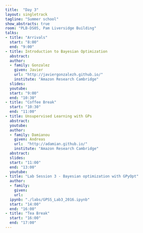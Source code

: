```yaml
---
title:  "Day 3"
layout: singletrack
tagline: "Summer school"
show_abstracts: true
room: "PLB-DS05, Pam Liversidge Building"
talks:
- title: "Arrivals"
  start: "8:00"
  end: "9:00"
- title: Introduction to Bayesian Optimization
  abstract:
  author:
  - family: Gonzalez
    given: Javier
    url: "http://javiergonzalezh.github.io/"
    institute: "Amazon Research Cambridge"
  slides: 
  youtube: 
  start: "9:00"
  end: "10:30"
- title: "Coffee Break"
  start: "10:30"
  end: "11:00"
- title: Unsupervised Learning with GPs
  abstract:
  youtube: 
  author: 
  - family: Damianou
    given: Andreas
    url:  "http://adamian.github.io/"
    institute: "Amazon Research Cambridge"
  abstract:
  slides: 
  start: "11:00"
  end: "13:00"
  youtube: 
- title: "Lab Session 3 - Bayesian optimization with GPyOpt"
  author: 
  - family: 
    given:
    url:
  ipynb: "./labs/GPSS_Lab3_2016.ipynb"
  start: "14:00"
  end: "16:00"
- title: "Tea Break"
  start: "16:00"
  end: "17:00"
---
```

